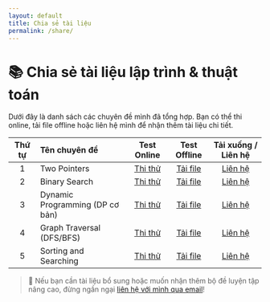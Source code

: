 ```yaml
---
layout: default
title: Chia sẻ tài liệu
permalink: /share/
---
```


# 📚 Chia sẻ tài liệu lập trình & thuật toán

Dưới đây là danh sách các chuyên đề mình đã tổng hợp. Bạn có thể thi online, tải file offline hoặc liên hệ mình để nhận thêm tài liệu chi tiết.

| Thứ tự | Tên chuyên đề                  | Test Online | Test Offline | Tải xuống / Liên hệ |
|:------:|:--------------------------------|:-----------:|:------------:|:-------------------:|
| 1      | Two Pointers                    | [Thi thử](#) | [Tải file](#) | [Liên hệ](mailto:ha.hoangthi@gmail.com) |
| 2      | Binary Search                   | [Thi thử](#) | [Tải file](#) | [Liên hệ](mailto:ha.hoangthi@gmail.com) |
| 3      | Dynamic Programming (DP cơ bản) | [Thi thử](#) | [Tải file](#) | [Liên hệ](mailto:ha.hoangthi@gmail.com) |
| 4      | Graph Traversal (DFS/BFS)        | [Thi thử](#) | [Tải file](#) | [Liên hệ](mailto:ha.hoangthi@gmail.com) |
| 5      | Sorting and Searching           | [Thi thử](#) | [Tải file](#) | [Liên hệ](mailto:ha.hoangthi@gmail.com) |

> 📩 Nếu bạn cần tài liệu bổ sung hoặc muốn nhận thêm bộ đề luyện tập nâng cao, đừng ngần ngại [liên hệ với mình qua email](mailto:ha.hoangthi@gmail.com)!
